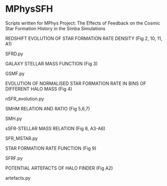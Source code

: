 # MPhysSFH
Scripts written for MPhys Project: The Effects of Feedback on the Cosmic Star Formation History in the Simba Simulations



REDSHIFT EVOLUTION OF STAR FORMATION RATE DENSITY (Fig 2, 10, 11, A1)

SFRD.py


GALAXY STELLAR MASS FUNCTION (Fig 3)

GSMF.py


EVOLUTION OF NORMALISED STAR FORMATION RATE IN BINS OF DIFFERENT HALO MASS (Fig 4)

nSFR_evolution.py


SMHM RELATION AND RATIO (Fig 5,6,7)

SMH.py


sSFR-STELLAR MASS RELATION (Fig 8, A3-A6)

SFR_MSTAR.py 


STAR FORMATION RATE FUNCTION (Fig 9)

SFRF.py


POTENTIAL ARTEFACTS OF HALO FINDER (Fig A2)

artefacts.py

